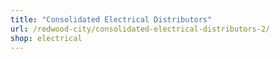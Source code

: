 ```yaml
---
title: "Consolidated Electrical Distributors"
url: /redwood-city/consolidated-electrical-distributors-2/
shop: electrical
---
```


